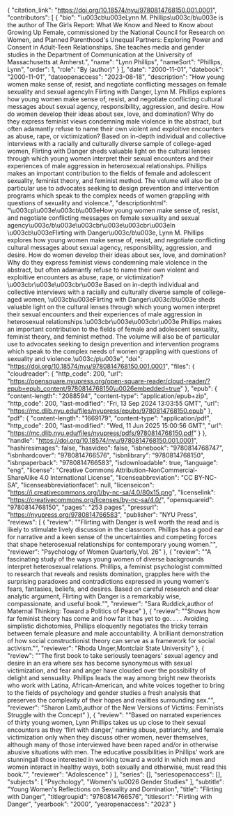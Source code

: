 {
   "citation_link": "https://doi.org/10.18574/nyu/9780814768150.001.0001",
   "contributors": [
     {
       "bio": "\u003cb\u003eLynn M. Phillips\u003c/b\u003e is the author of The Girls Report: What We Know and Need to Know about Growing Up Female, commissioned by the National Council for Research on Women, and Planned Parenthood's Unequal Partners: Exploring Power and Consent in Adult-Teen Relationships. She teaches media and gender studies in the Department of Communication at the University of Massachusetts at Amherst.",
       "name": "Lynn Phillips",
       "nameSort": "Phillips, Lynn",
       "order": 1,
       "role": "By (author)"
     }
   ],
   "date": "2000-11-01",
   "datebook": "2000-11-01",
   "dateopenaccess": "2023-08-18",
   "description": "How young women make sense of, resist, and negotiate conflicting messages on female sexuality and sexual agencyIn Flirting with Danger, Lynn M. Phillips explores how young women make sense of, resist, and negotiate conflicting cultural messages about sexual agency, responsibility, aggression, and desire. How do women develop their ideas about sex, love, and domination? Why do they express feminist views condemning male violence in the abstract, but often adamantly refuse to name their own violent and exploitive encounters as abuse, rape, or victimization? Based on in-depth individual and collective interviews with a racially and culturally diverse sample of college-aged women, Flirting with Danger sheds valuable light on the cultural lenses through which young women interpret their sexual encounters and their experiences of male aggression in heterosexual relationships. Phillips makes an important contribution to the fields of female and adolescent sexuality, feminist theory, and feminist method. The volume will also be of particular use to advocates seeking to design prevention and intervention programs which speak to the complex needs of women grappling with questions of sexuality and violence.",
   "descriptionhtml": "\u003cp\u003e\u003cb\u003eHow young women make sense of, resist, and negotiate conflicting messages on female sexuality and sexual agency\u003c/b\u003e\u003cbr\u003e\u003cbr\u003eIn \u003cb\u003eFlirting with Danger\u003c/b\u003e, Lynn M. Phillips explores how young women make sense of, resist, and negotiate conflicting cultural messages about sexual agency, responsibility, aggression, and desire. How do women develop their ideas about sex, love, and domination? Why do they express feminist views condemning male violence in the abstract, but often adamantly refuse to name their own violent and exploitive encounters as abuse, rape, or victimization?\u003cbr\u003e\u003cbr\u003e Based on in-depth individual and collective interviews with a racially and culturally diverse sample of college-aged women, \u003cb\u003eFlirting with Danger\u003c/b\u003e sheds valuable light on the cultural lenses through which young women interpret their sexual encounters and their experiences of male aggression in heterosexual relationships.\u003cbr\u003e\u003cbr\u003e Phillips makes an important contribution to the fields of female and adolescent sexuality, feminist theory, and feminist method. The volume will also be of particular use to advocates seeking to design prevention and intervention programs which speak to the complex needs of women grappling with questions of sexuality and violence.\u003c/p\u003e",
   "doi": "https://doi.org/10.18574/nyu/9780814768150.001.0001",
   "files": {
     "cloudreader": {
       "http_code": 200,
       "url": "https://opensquare.nyupress.org/open-square-reader/cloud-reader/?epub=epub_content/9780814768150\u0026embedded=true"
     },
     "epub": {
       "content-length": "2088594",
       "content-type": "application/epub+zip",
       "http_code": 200,
       "last-modified": "Fri, 13 Sep 2024 13:03:55 GMT",
       "url": "https://mc.dlib.nyu.edu/files/nyupress/epubs/9780814768150.epub"
     },
     "pdf": {
       "content-length": "1669179",
       "content-type": "application/pdf",
       "http_code": 200,
       "last-modified": "Wed, 11 Jun 2025 15:00:56 GMT",
       "url": "https://mc.dlib.nyu.edu/files/nyupress/pdfs/9780814768150.pdf"
     }
   },
   "handle": "https://doi.org/10.18574/nyu/9780814768150.001.0001",
   "hashiresimages": false,
   "hasvideo": false,
   "isbnebook": "9780814768747",
   "isbnhardcover": "9780814766576",
   "isbnlibrary": "9780814768150",
   "isbnpaperback": "9780814766583",
   "isdownloadable": true,
   "language": "eng",
   "license": "Creative Commons Attribution-NonCommercial-ShareAlike 4.0 International License",
   "licenseabbreviation": "CC BY-NC-SA",
   "licenseabbreviationfacet": null,
   "licenseicon": "https://i.creativecommons.org/l/by-nc-sa/4.0/80x15.png",
   "licenselink": "https://creativecommons.org/licenses/by-nc-sa/4.0/",
   "opensquareid": "9780814768150",
   "pages": "253 pages",
   "pressurl": "https://nyupress.org/9780814766583",
   "publisher": "NYU Press",
   "reviews": [
     {
       "review": "\"Flirting with Danger is well worth the read and is likely to stimulate lively discussion in the classroom. Phillips has a good ear for narrative and a keen sense of the uncertainties and competing forces that shape heterosexual relationships for contemporary young women.\"",
       "reviewer": "Psychology of Women Quarterly,Vol. 26"
     },
     {
       "review": "\"A fascinating study of the ways young women of diverse backgrounds interpret heterosexual relations. Phillips, a feminist psychologist committed to research that reveals and resists domination, grapples here with the surprising paradoxes and contradictions expressed in young women's fears, fantasies, beliefs, and desires. Based on careful research and clear analytic argument, Flirting with Danger is a remarkably wise, compassionate, and useful book.\"",
       "reviewer": "Sara Ruddick,author of Maternal Thinking: Toward a Politics of Peace"
     },
     {
       "review": "\"Shows how far feminist theory has come and how far it has yet to go. . . . Avoiding simplistic dichotomies, Phillips eloquently negotiates the tricky terrain between female pleasure and male accountability. A brilliant demonstration of how social constructionist theory can serve as a framework for social activism.\"",
       "reviewer": "Rhoda Unger,Montclair State University"
     },
     {
       "review": "\"The first book to take seriously teenagers' sexual agency and desire in an era where sex has become synonymous with sexual victimization, and fear and anger have clouded over the possibility of delight and sensuality. Phillips leads the way among bright new theorists who work with Latina, African-American, and white voices together to bring to the fields of psychology and gender studies a fresh analysis that preserves the complexity of their hopes and realities surrounding sex.\"",
       "reviewer": "Sharon Lamb,author of the New Versions of Victims: Feminists Struggle with the Concept"
     },
     {
       "review": "\"Based on narrated experiences of thirty young women, Lynn Phillips takes us up close to their sexual encounters as they ‘flirt with danger,' naming abuse, patriarchy, and female victimization only when they discuss other women, never themselves, although many of those interviewed have been raped and/or in otherwise abusive situations with men. The educative possibilities in Phillips' work are stunningall those interested in working toward a world in which men and women interact in healthy ways, both sexually and otherwise, must read this book.\"",
       "reviewer": "Adolescence"
     }
   ],
   "series": [],
   "seriesopenaccess": [],
   "subjects": [
     "Psychology",
     "Women's \u0026 Gender Studies"
   ],
   "subtitle": "Young Women's Reflections on Sexuality and Domination",
   "title": "Flirting with Danger",
   "titlegroupid": "9780814766576",
   "titlesort": "Flirting with Danger",
   "yearbook": "2000",
   "yearopenaccess": "2023"
 }
